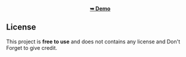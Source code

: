 <div align="center">


 <a href=""><strong>➥ Demo</strong></a> 
 
 </div>

## License

This project is **free to use** and does not contains any license and Don't Forget to give credit.
